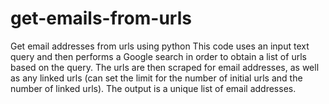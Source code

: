 # get-emails-from-urls
Get email addresses from urls using python
This code uses an input text query and then performs a Google search in order to obtain a list of urls based on the query.
The urls are then scraped for email addresses, as well as any linked urls (can set the limit for the number of initial urls and the number of linked urls). The output is a unique list of email addresses.
